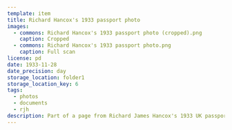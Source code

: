 ```yaml
---
template: item
title: Richard Hancox's 1933 passport photo
images:
  - commons: Richard Hancox's 1933 passport photo (cropped).png
    caption: Cropped
  - commons: Richard Hancox's 1933 passport photo.png
    caption: Full scan
license: pd
date: 1933-11-28
date_precision: day
storage_location: folder1
storage_location_key: 6
tags:
  - photos
  - documents
  - rjh
description: Part of a page from Richard James Hancox's 1933 UK passport, with his photo, signature, and a date stamp.
---
```

